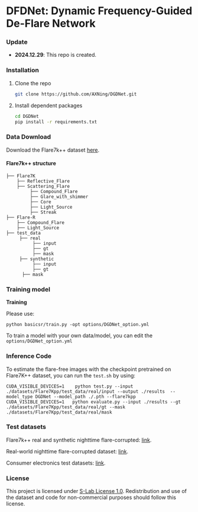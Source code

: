 # DFDNet: Dynamic Frequency-Guided De-Flare Network





### Update

- **2024.12.29**: This repo is created.

### Installation

1. Clone the repo

    ```bash
    git clone https://github.com/AXNing/DGDNet.git
    ```

1. Install dependent packages

    ```bash
    cd DGDNet
    pip install -r requirements.txt
    ```




### Data Download

Download the Flare7k++ dataset [here](https://github.com/ykdai/Flare7K).

#### Flare7k++ structure

```
├── Flare7K
    ├── Reflective_Flare 
    ├── Scattering_Flare
         ├── Compound_Flare
         ├── Glare_with_shimmer
         ├── Core
         ├── Light_Source
         ├── Streak
├── Flare-R
	├── Compound_Flare
	├── Light_Source
├── test_data
     ├── real
          ├── input
          ├── gt
          ├── mask
     ├── synthetic
          ├── input
          ├── gt
	  ├── mask

```



### Training model


**Training**

Please use:

```
python basicsr/train.py -opt options/DGDNet_option.yml
```
To train a model with your own data/model, you can edit the `options/DGDNet_option.yml` 



### Inference Code
To estimate the flare-free images with the checkpoint pretrained on Flare7K++ dataset, you can run the `test.sh` by using:

```
CUDA_VISIBLE_DEVICES=1    python test.py --input ./datasets/Flare7Kpp/test_data/real/input --output ./results  --model_type DGDNet --model_path ./.pth --flare7kpp
CUDA_VISIBLE_DEVICES=1   python evaluate.py --input ./results --gt ./datasets/Flare7Kpp/test_data/real/gt --mask ./datasets/Flare7Kpp/test_data/real/mask
```

### Test datasets
Flare7k++ real and synthetic nighttime flare-corrupted: [link](https://github.com/ykdai/Flare7K). 

Real-world nighttime flare-corrupted dataset: [link](https://github.com/ykdai/Flare7K).

Consumer electronics test datasets: [link](https://drive.google.com/drive/folders/1J1fw1BggOP-L1zxF7NV0pYhvuZQsmiWY).





### License

This project is licensed under <a rel="license" href="https://github.com/ykdai/Flare7K/blob/main/LICENSE">S-Lab License 1.0</a>. Redistribution and use of the dataset and code for non-commercial purposes should follow this license.

